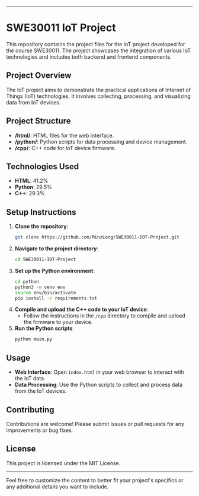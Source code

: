 
---

# SWE30011 IoT Project

This repository contains the project files for the IoT project developed for the course SWE30011. The project showcases the integration of various IoT technologies and includes both backend and frontend components.

## Project Overview

The IoT project aims to demonstrate the practical applications of Internet of Things (IoT) technologies. It involves collecting, processing, and visualizing data from IoT devices.

## Project Structure

- **/html/**: HTML files for the web interface.
- **/python/**: Python scripts for data processing and device management.
- **/cpp/**: C++ code for IoT device firmware.

## Technologies Used

- **HTML**: 41.2%
- **Python**: 29.5%
- **C++**: 29.3%

## Setup Instructions

1. **Clone the repository**:
   ```sh
   git clone https://github.com/MinzLong/SWE30011-IOT-Project.git
   ```
2. **Navigate to the project directory**:
   ```sh
   cd SWE30011-IOT-Project
   ```
3. **Set up the Python environment**:
   ```sh
   cd python
   python3 -m venv env
   source env/bin/activate
   pip install -r requirements.txt
   ```
4. **Compile and upload the C++ code to your IoT device**:
   - Follow the instructions in the `/cpp` directory to compile and upload the firmware to your device.
5. **Run the Python scripts**:
   ```sh
   python main.py
   ```

## Usage

- **Web Interface**: Open `index.html` in your web browser to interact with the IoT data.
- **Data Processing**: Use the Python scripts to collect and process data from the IoT devices.

## Contributing

Contributions are welcome! Please submit issues or pull requests for any improvements or bug fixes.

## License

This project is licensed under the MIT License.

---

Feel free to customize the content to better fit your project's specifics or any additional details you want to include.
